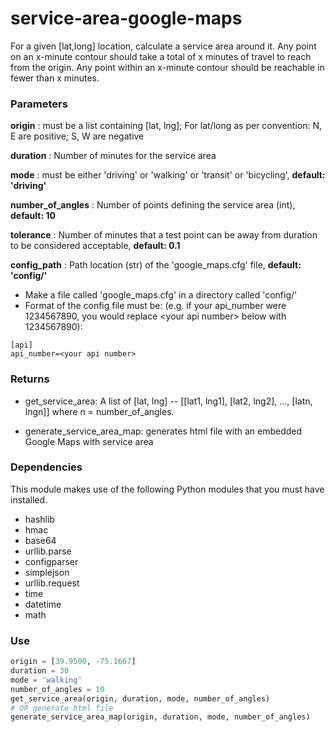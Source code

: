 # service-area-google-maps

For a given [lat,long] location, calculate a service area around it. Any point on an x-minute contour should take a total of x minutes of travel to reach from the origin. Any point within an x-minute contour should be reachable in fewer than x minutes.

### Parameters

__origin__ : must be a list containing [lat, lng]; For lat/long as per convention: N, E are positive; S, W are negative

__duration__ : Number of minutes for the service area

__mode__ : must be either 'driving' or 'walking' or 'transit' or 'bicycling', __default: 'driving'__

__number_of_angles__ : Number of points defining the service area (int), __default: 10__

__tolerance__ : Number of minutes that a test point can be away from duration to be considered acceptable, __default: 0.1__

__config_path__ : Path location (str) of the 'google_maps.cfg' file, __default: 'config/'__
  * Make a file called 'google_maps.cfg' in a directory called 'config/'
  * Format of the config file must be: (e.g. if your api_number were 1234567890, you would replace \<your api number\> below with 1234567890):

```
[api]
api_number=<your api number>
```

### Returns

* get_service_area: A list of [lat, lng] -- [[lat1, lng1], [lat2, lng2], ..., [latn, lngn]] where n = number_of_angles.

* generate_service_area_map: generates html file with an embedded Google Maps with service area

### Dependencies

This module makes use of the following Python modules that you must have installed.

* hashlib
* hmac
* base64
* urllib.parse
* configparser
* simplejson
* urllib.request
* time
* datetime
* math

### Use

```python
origin = [39.9500, -75.1667]
duration = 30
mode = 'walking'
number_of_angles = 10
get_service_area(origin, duration, mode, number_of_angles)
# OR generate html file
generate_service_area_map(origin, duration, mode, number_of_angles)
```
